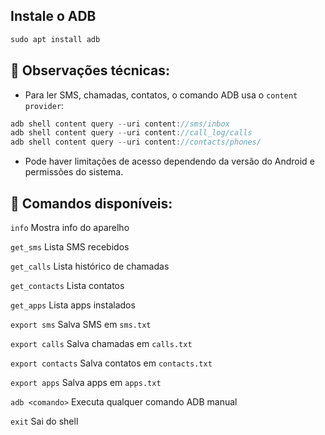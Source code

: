 ## Instale o ADB
 ```ts
sudo apt install adb
```

## 🧠 Observações técnicas: 

- Para ler SMS, chamadas, contatos, o comando ADB usa o ```content provider```:
```ts
adb shell content query --uri content://sms/inbox
adb shell content query --uri content://call_log/calls
adb shell content query --uri content://contacts/phones/
```

- Pode haver limitações de acesso dependendo da versão do Android e permissões do sistema.
## 🧪 Comandos disponíveis:

``info``	Mostra info do aparelho

``get_sms``	Lista SMS recebidos

``get_calls``	Lista histórico de chamadas

``get_contacts``	Lista contatos

``get_apps``	Lista apps instalados

``export sms``	Salva SMS em ```sms.txt```

``export calls``	Salva chamadas em ```calls.txt```

``export contacts``	Salva contatos em ```contacts.txt```

``export apps``	Salva apps em ```apps.txt```

``adb <comando>``	Executa qualquer comando ADB manual

``exit``	Sai do shell
